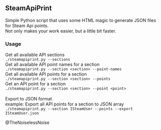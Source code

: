 ## **SteamApiPrint**
Simple Python script that uses some HTML magic to generate
JSON files for Steam Api points.\
Not only makes your work easier, but a little bit faster.

### **Usage**
Get all available API sections\
`./steamapiprint.py --sections`\
Get all available API point names for a section\
`./steamapiprint.py --section <section> --point-names`\
Get all available API points for a section\
`./steamapiprint.py --section <section> --points`\
Get an API point for a section\
`./steamapiprint.py --section <section> --point <point>`\
\
Export to JSON format\
example: Export all API points for a section to JSON array\
`./steamapiprint.py --section ISteamUser --points --export ISteamUser.json`


@TheNoiselessNoise